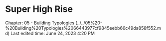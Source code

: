 # Super High Rise

Chapter: 05 - Building Typologies (../../05%20-%20Building%20Typologies%2066443977cf9845eebb66c49da858f552.md) Last edited time: June 24, 2023 4:20 PM
